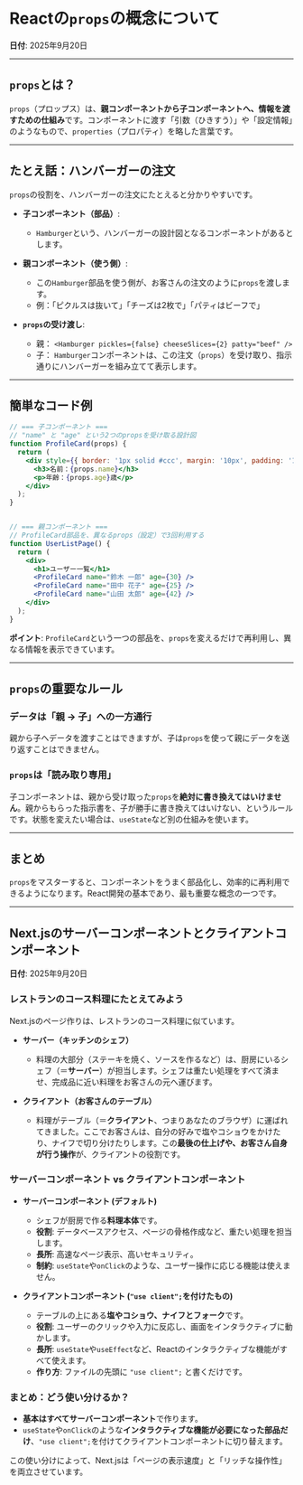 # Reactの`props`の概念について

**日付**: 2025年9月20日

---

## `props`とは？

`props`（プロップス）は、**親コンポーネントから子コンポーネントへ、情報を渡すための仕組み**です。コンポーネントに渡す「引数（ひきすう）」や「設定情報」のようなもので、`properties`（プロパティ）を略した言葉です。

---

## たとえ話：ハンバーガーの注文

`props`の役割を、ハンバーガーの注文にたとえると分かりやすいです。

- **子コンポーネント（部品）**:
  - `Hamburger`という、ハンバーガーの設計図となるコンポーネントがあるとします。

- **親コンポーネント（使う側）**:
  - この`Hamburger`部品を使う側が、お客さんの注文のように`props`を渡します。
  - 例：「ピクルスは抜いて」「チーズは2枚で」「パティはビーフで」

- **`props`の受け渡し**:
  - 親： `<Hamburger pickles={false} cheeseSlices={2} patty="beef" />`
  - 子： `Hamburger`コンポーネントは、この注文（`props`）を受け取り、指示通りにハンバーガーを組み立てて表示します。

---

## 簡単なコード例

```jsx
// === 子コンポーネント ===
// "name" と "age" という2つのpropsを受け取る設計図
function ProfileCard(props) {
  return (
    <div style={{ border: '1px solid #ccc', margin: '10px', padding: '10px' }}>
      <h3>名前：{props.name}</h3>
      <p>年齢：{props.age}歳</p>
    </div>
  );
}


// === 親コンポーネント ===
// ProfileCard部品を、異なるprops（設定）で3回利用する
function UserListPage() {
  return (
    <div>
      <h1>ユーザー一覧</h1>
      <ProfileCard name="鈴木 一郎" age={30} />
      <ProfileCard name="田中 花子" age={25} />
      <ProfileCard name="山田 太郎" age={42} />
    </div>
  );
}
```
**ポイント**: `ProfileCard`という一つの部品を、`props`を変えるだけで再利用し、異なる情報を表示できています。

---

## `props`の重要なルール

### データは「親 → 子」への一方通行
親から子へデータを渡すことはできますが、子は`props`を使って親にデータを送り返すことはできません。

### `props`は「読み取り専用」
子コンポーネントは、親から受け取った`props`を**絶対に書き換えてはいけません**。親からもらった指示書を、子が勝手に書き換えてはいけない、というルールです。状態を変えたい場合は、`useState`など別の仕組みを使います。

---

## まとめ

`props`をマスターすると、コンポーネントをうまく部品化し、効率的に再利用できるようになります。React開発の基本であり、最も重要な概念の一つです。

---

## Next.jsのサーバーコンポーネントとクライアントコンポーネント

**日付**: 2025年9月20日

### レストランのコース料理にたとえてみよう

Next.jsのページ作りは、レストランのコース料理に似ています。

-   **サーバー（キッチンのシェフ）**
    -   料理の大部分（ステーキを焼く、ソースを作るなど）は、厨房にいるシェフ（＝**サーバー**）が担当します。シェフは重たい処理をすべて済ませ、完成品に近い料理をお客さんの元へ運びます。

-   **クライアント（お客さんのテーブル）**
    -   料理がテーブル（＝**クライアント**、つまりあなたのブラウザ）に運ばれてきました。ここでお客さんは、自分の好みで塩やコショウをかけたり、ナイフで切り分けたりします。この**最後の仕上げや、お客さん自身が行う操作**が、クライアントの役割です。

### サーバーコンポーネント vs クライアントコンポーネント

-   **サーバーコンポーネント (デフォルト)**
    -   シェフが厨房で作る**料理本体**です。
    -   **役割**: データベースアクセス、ページの骨格作成など、重たい処理を担当します。
    -   **長所**: 高速なページ表示、高いセキュリティ。
    -   **制約**: `useState`や`onClick`のような、ユーザー操作に応じる機能は使えません。

-   **クライアントコンポーネント (`"use client";`を付けたもの)**
    -   テーブルの上にある**塩やコショウ、ナイフとフォーク**です。
    -   **役割**: ユーザーのクリックや入力に反応し、画面をインタラクティブに動かします。
    -   **長所**: `useState`や`useEffect`など、Reactのインタラクティブな機能がすべて使えます。
    -   **作り方**: ファイルの先頭に `"use client";` と書くだけです。

### まとめ：どう使い分けるか？

-   **基本はすべてサーバーコンポーネント**で作ります。
-   `useState`や`onClick`のような**インタラクティブな機能が必要になった部品だけ**、`"use client";`を付けてクライアントコンポーネントに切り替えます。

この使い分けによって、Next.jsは「ページの表示速度」と「リッチな操作性」を両立させています。